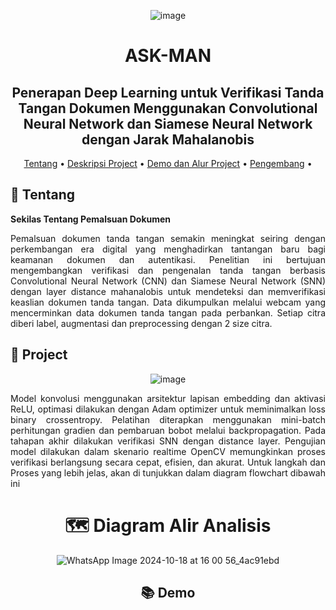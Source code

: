 <div align="center">

![image](https://github.com/user-attachments/assets/e3f87566-6217-4d7f-a2e6-38d66f59ee84)

# ASK-MAN

## Penerapan Deep Learning untuk Verifikasi Tanda Tangan Dokumen Menggunakan Convolutional Neural Network dan Siamese Neural Network dengan Jarak Mahalanobis

<p align="center">


[Tentang](#newspaper-Tentang)
•
[Deskripsi Project](#open_book-Project)
•
[Demo dan Alur Project](#books-Demo)
•
[Pengembang](#panda_face-Pengembang)
•
</div>

## :newspaper: Tentang

**Sekilas Tentang Pemalsuan Dokumen**

<p align="justify">
Pemalsuan dokumen tanda tangan semakin meningkat seiring dengan perkembangan era digital yang menghadirkan tantangan baru bagi keamanan dokumen dan autentikasi. Penelitian ini bertujuan mengembangkan verifikasi dan pengenalan tanda tangan berbasis Convolutional Neural Network (CNN) dan Siamese Neural Network (SNN) dengan layer distance mahanalobis untuk mendeteksi dan memverifikasi keaslian dokumen tanda tangan. Data dikumpulkan melalui webcam yang mencerminkan data dokumen tanda tangan pada perbankan. Setiap citra diberi label, augmentasi dan preprocessing dengan 2 size citra.
</p>



## :open_book: Project 

<div align="center">

![image](https://github.com/user-attachments/assets/29d16c29-7d61-41e9-b65c-d5e2be98e7ad)

<p align="center">

<p align="justify">
Model konvolusi menggunakan arsitektur lapisan embedding dan aktivasi ReLU, optimasi dilakukan dengan Adam optimizer untuk meminimalkan loss binary crossentropy. Pelatihan diterapkan menggunakan mini-batch perhitungan gradien dan pembaruan bobot melalui backpropagation. Pada tahapan akhir dilakukan verifikasi SNN dengan distance layer. Pengujian model dilakukan dalam skenario realtime OpenCV memungkinkan proses verifikasi berlangsung secara cepat, efisien, dan akurat. Untuk langkah dan Proses yang lebih jelas, akan di tunjukkan dalam diagram flowchart dibawah ini
</p>

<p align="center">

# :world_map: Diagram Alir Analisis

![WhatsApp Image 2024-10-18 at 16 00 56_4ac91ebd](https://github.com/user-attachments/assets/ad085560-f88b-40d7-8db2-846a05cf1eec)

</p>




## :books: Demo
